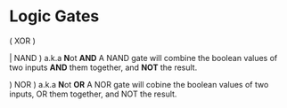 # Logic Gates

( XOR )

| NAND ) a.k.a **N**ot **AND**
A NAND gate will combine the boolean values of two inputs **AND** them together, and **NOT** the result.

) NOR ) a.k.a **N**ot **OR**
A NOR gate will cobine the boolean values of two inputs, OR them together, and NOT the result.


